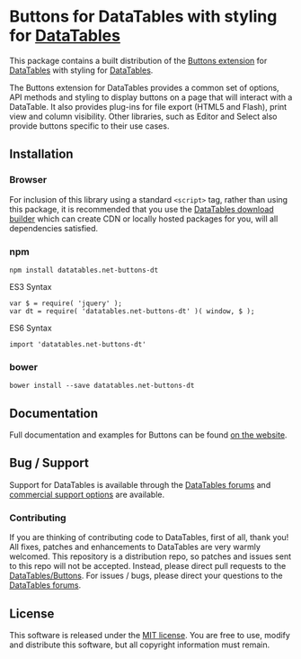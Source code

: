 # Buttons for DataTables with styling for [DataTables](https://datatables.net/)

This package contains a built distribution of the [Buttons extension](https://datatables.net/extensions/buttons) for [DataTables](https://datatables.net/) with styling for [DataTables](https://datatables.net/).

The Buttons extension for DataTables provides a common set of options, API methods and styling to display buttons on a page that will interact with a DataTable. It also provides plug-ins for file export (HTML5 and Flash), print view and column visibility. Other libraries, such as Editor and Select also provide buttons specific to their use cases.


## Installation

### Browser

For inclusion of this library using a standard `<script>` tag, rather than using this package, it is recommended that you use the [DataTables download builder](//datatables.net/download) which can create CDN or locally hosted packages for you, will all dependencies satisfied.

### npm

```
npm install datatables.net-buttons-dt
```

ES3 Syntax
```
var $ = require( 'jquery' );
var dt = require( 'datatables.net-buttons-dt' )( window, $ );
```

ES6 Syntax
```
import 'datatables.net-buttons-dt'
```

### bower

```
bower install --save datatables.net-buttons-dt
```



## Documentation

Full documentation and examples for Buttons can be found [on the website](https://datatables.net/extensions/buttons).


## Bug / Support

Support for DataTables is available through the [DataTables forums](//datatables.net/forums) and [commercial support options](//datatables.net/support) are available.


### Contributing

If you are thinking of contributing code to DataTables, first of all, thank you! All fixes, patches and enhancements to DataTables are very warmly welcomed. This repository is a distribution repo, so patches and issues sent to this repo will not be accepted. Instead, please direct pull requests to the [DataTables/Buttons](http://github.com/DataTables/Buttons). For issues / bugs, please direct your questions to the [DataTables forums](//datatables.net/forums).


## License

This software is released under the [MIT license](//datatables.net/license). You are free to use, modify and distribute this software, but all copyright information must remain.

